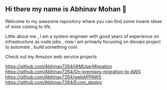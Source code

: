 ## Hi there my name is Abhinav Mohan 👋

Welcome to my awesome repository where you can find some insane ideas of mine coming to life. 

Little about me , I am a system engineer with good years of experience on infrastructure as code jobs , now i am primarly focusiing on devops project to automate , build something cool. 

Check out my Amazon web service projects

https://github.com/Abhinav7264/IAMUserMigration
https://github.com/Abhinav7264/On-premises-migration-to-AWS
https://github.com/Abhinav7264/webAPPAWS
https://github.com/Abhinav7264/Ecom_deploy
<!--
**Abhinav7264/Abhinav7264** is a ✨ _special_ ✨ repository because its `README.md` (this file) appears on your GitHub profile.

Here are some ideas to get you started:

- 🔭 I’m currently working on  ...
- 🌱 I’m currently learning ...
- 👯 I’m looking to collaborate on ...
- 🤔 I’m looking for help with ...
- 💬 Ask me about ...
- 📫 How to reach me: ...
- 😄 Pronouns: ...
- ⚡ Fun fact: ...
-->
